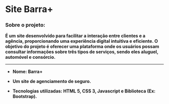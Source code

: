 <h1> Site <strong>Barra+<strong></h1>
<h3> Sobre o projeto:</h3>
<p> É um site desenvolvido para facilitar a interação entre clientes e a agência, proporcionando uma experiência digital intuitiva e eficiente. O objetivo do projeto é oferecer uma plataforma onde os usuários possam consultar informações sobre três tipos de serviços, sendo eles aluguel, automóvel e consórcio.</p>

------------------------------------------------

- Nome: Barra+

- Um site de agenciamento de seguro.

- Tecnologias utilizadas: HTML 5, CSS 3, Javascript e Biblioteca (Ex: Bootstrap).
